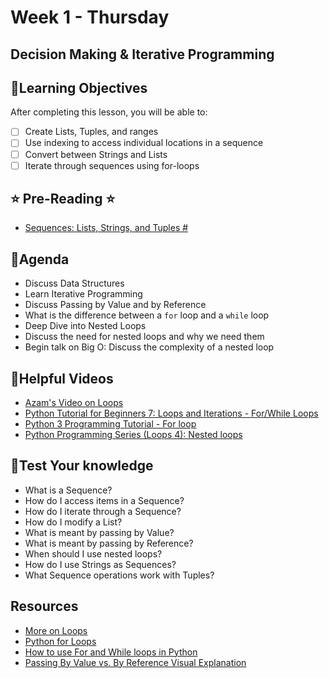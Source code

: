 # Week 1 - Thursday

## Decision Making & Iterative Programming

## 📍Learning Objectives
After completing this lesson, you will be able to:

- [ ] Create Lists, Tuples, and ranges
- [ ] Use indexing to access individual locations in a sequence
- [ ] Convert between Strings and Lists
- [ ] Iterate through sequences using for-loops

## ⭐️ Pre-Reading ⭐️
- [Sequences: Lists, Strings, and Tuples
#](https://digitalcrafts.instructure.com/courses/189/pages/reading-sequences-lists-strings-and-tuples?module_item_id=23028)

## 📍Agenda
- Discuss Data Structures
- Learn Iterative Programming
- Discuss Passing by Value and by Reference
- What is the difference between a `for` loop and a `while` loop
- Deep Dive into Nested Loops
- Discuss the need for nested loops and why we need them
- Begin talk on Big O: Discuss the complexity of a nested loop

<!-- ## 🟡 Lecture Presentations
- [Sequences](https://dc-exxon-slides.netlify.app/python/conditionals#1) -->

<!-- ## 🟣Labs 
**Instructions**
- [sequences, iteration](https://github.com/veros-labs/lab-python-sequences) -->

 <!-- ## 🔶 Practice Problems
 - [Problems for additional practice](https://github.com/veros-labs/practice-python-lists-loops) -->

<!-- ## 🟠Homework
**Instructions**

- [sequences and decision  making homework](./homework/) -->

<!-- **Turning in Homework** -->
## 🔵Helpful Videos
- [Azam's Video on Loops](https://www.youtube.com/watch?v=afrk4ouEdjg)
- [Python Tutorial for Beginners 7: Loops and Iterations - For/While Loops](https://www.youtube.com/watch?v=6iF8Xb7Z3wQ)
- [Python 3 Programming Tutorial - For loop](https://www.youtube.com/watch?v=xtXexPSfcZg)
- [Python Programming Series (Loops 4): Nested loops](https://www.youtube.com/watch?v=shO5VbD2rNI)


<!-- ## 🔶Vocabulary -->

## 🔷Test Your knowledge

- What is a Sequence?
- How do I access items in a Sequence?
- How do I iterate through a Sequence?
- How do I modify a List?
- What is meant by passing by Value?
- What is meant by passing by Reference?
- When should I use nested loops?
- How do I use Strings as Sequences?
- What Sequence operations work with Tuples?

## Resources 
- [More on Loops](https://docs.python.org/3.4/tutorial/datastructures.html)
- [Python for Loops](https://www.w3schools.com/python/python_for_loops.asp)
- [How to use For and While loops in Python](https://www.pythonforbeginners.com/control-flow-2/python-for-and-while-loops)
- [Passing By Value vs. By Reference Visual Explanation](https://blog.penjee.com/passing-by-value-vs-by-reference-java-graphical/)



